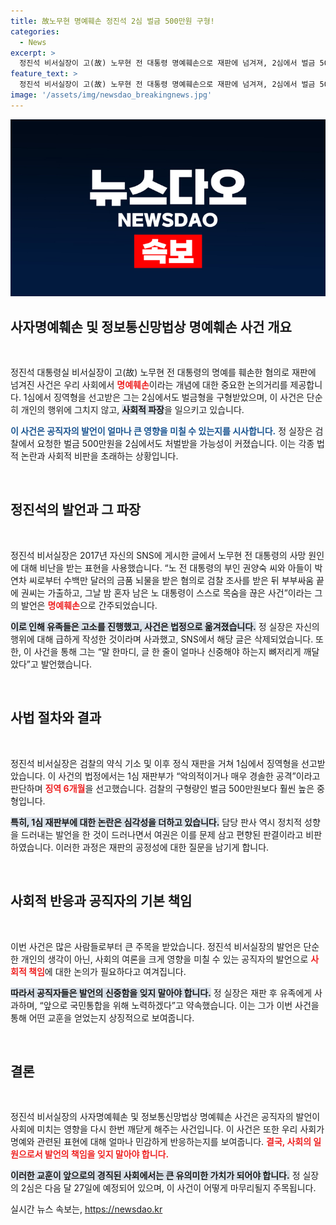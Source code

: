 ```yaml
---
title: 故노무현 명예훼손 정진석 2심 벌금 500만원 구형!
categories:
  - News
excerpt: >
  정진석 비서실장이 고(故) 노무현 전 대통령 명예훼손으로 재판에 넘겨져, 2심에서 벌금 500만원 구형을 받았다. 그는 급하게 쓴 글의 부적절성을 인정하고 사과의 뜻을 전했다. 과연 그의 선처는 이루어질까?
feature_text: >
  정진석 비서실장이 고(故) 노무현 전 대통령 명예훼손으로 재판에 넘겨져, 2심에서 벌금 500만원 구형을 받았다. 그는 급하게 쓴 글의 부적절성을 인정하고 사과의 뜻을 전했다. 과연 그의 선처는 이루어질까?
image: '/assets/img/newsdao_breakingnews.jpg'
---
```


<p><img src="/assets/img/newsdao_breakingnews.jpg" alt="firstkoreanews 속보" /></p>

<h2 data-ke-size="size26">사자명예훼손 및 정보통신망법상 명예훼손 사건 개요</h2>

<p data-ke-size="size16">&nbsp;</p>

<p>정진석 대통령실 비서실장이 고(故) 노무현 전 대통령의 명예를 훼손한 혐의로 재판에 넘겨진 사건은 우리 사회에서 <b><span style="color: #ee2323;">명예훼손</span></b>이라는 개념에 대한 중요한 논의거리를 제공합니다. 1심에서 징역형을 선고받은 그는 2심에서도 벌금형을 구형받았으며, 이 사건은 단순히 개인의 행위에 그치지 않고, <b><span style="background-color: #21538527;">사회적 파장</span></b>을 일으키고 있습니다. </p>

<p><b><span style="color: #1a5490;">이 사건은 공직자의 발언이 얼마나 큰 영향을 미칠 수 있는지를 시사합니다.</span></b> 정 실장은 검찰에서 요청한 벌금 500만원을 2심에서도 처벌받을 가능성이 커졌습니다. 이는 각종 법적 논란과 사회적 비판을 초래하는 상황입니다.</p>

<p data-ke-size="size16">&nbsp;</p>

<h2 data-ke-size="size26">정진석의 발언과 그 파장</h2>

<p data-ke-size="size16">&nbsp;</p>

<p>정진석 비서실장은 2017년 자신의 SNS에 게시한 글에서 노무현 전 대통령의 사망 원인에 대해 비난을 받는 표현을 사용했습니다. “노 전 대통령의 부인 권양숙 씨와 아들이 박연차 씨로부터 수백만 달러의 금품 뇌물을 받은 혐의로 검찰 조사를 받은 뒤 부부싸움 끝에 권씨는 가출하고, 그날 밤 혼자 남은 노 대통령이 스스로 목숨을 끊은 사건”이라는 그의 발언은 <b><span style="color: #ee2323;">명예훼손</span></b>으로 간주되었습니다. </p>

<p><b><span style="background-color: #21538527;">이로 인해 유족들은 고소를 진행했고, 사건은 법정으로 옮겨졌습니다.</span></b> 정 실장은 자신의 행위에 대해 급하게 작성한 것이라며 사과했고, SNS에서 해당 글은 삭제되었습니다. 또한, 이 사건을 통해 그는 “말 한마디, 글 한 줄이 얼마나 신중해야 하는지 뼈저리게 깨달았다”고 발언했습니다.</p>

<p data-ke-size="size16">&nbsp;</p>

<h2 data-ke-size="size26">사법 절차와 결과</h2>

<p data-ke-size="size16">&nbsp;</p>

<p>정진석 비서실장은 검찰의 약식 기소 및 이후 정식 재판을 거쳐 1심에서 징역형을 선고받았습니다. 이 사건의 법정에서는 1심 재판부가 “악의적이거나 매우 경솔한 공격”이라고 판단하며 <b><span style="color: #ee2323;">징역 6개월</span></b>을 선고했습니다. 검찰의 구형량인 벌금 500만원보다 훨씬 높은 중형입니다. </p>

<p><b><span style="background-color: #21538527;">특히, 1심 재판부에 대한 논란은 심각성을 더하고 있습니다.</span></b> 담당 판사 역시 정치적 성향을 드러내는 발언을 한 것이 드러나면서 여권은 이를 문제 삼고 편향된 판결이라고 비판하였습니다. 이러한 과정은 재판의 공정성에 대한 질문을 남기게 합니다.</p>

<p data-ke-size="size16">&nbsp;</p>

<h2 data-ke-size="size26">사회적 반응과 공직자의 기본 책임</h2>

<p data-ke-size="size16">&nbsp;</p>

<p>이번 사건은 많은 사람들로부터 큰 주목을 받았습니다. 정진석 비서실장의 발언은 단순한 개인의 생각이 아닌, 사회의 여론을 크게 영향을 미칠 수 있는 공직자의 발언으로 <b><span style="color: #ee2323;">사회적 책임</span></b>에 대한 논의가 필요하다고 여겨집니다. </p>

<p><b><span style="background-color: #21538527;">따라서 공직자들은 발언의 신중함을 잊지 말아야 합니다.</span></b> 정 실장은 재판 후 유족에게 사과하며, “앞으로 국민통합을 위해 노력하겠다”고 약속했습니다. 이는 그가 이번 사건을 통해 어떤 교훈을 얻었는지 상징적으로 보여줍니다.</p>

<p data-ke-size="size16">&nbsp;</p>

<h2 data-ke-size="size26">결론</h2>

<p data-ke-size="size16">&nbsp;</p>

<p>정진석 비서실장의 사자명예훼손 및 정보통신망법상 명예훼손 사건은 공직자의 발언이 사회에 미치는 영향을 다시 한번 깨닫게 해주는 사건입니다. 이 사건은 또한 우리 사회가 명예와 관련된 표현에 대해 얼마나 민감하게 반응하는지를 보여줍니다. <b><span style="color: #ee2323;">결국, 사회의 일원으로서 발언의 책임을 잊지 말아야 합니다.</span></b> </p>

<p><b><span style="background-color: #21538527;">이러한 교훈이 앞으로의 경직된 사회에서는 큰 유의미한 가치가 되어야 합니다.</span></b> 정 실장의 2심은 다음 달 27일에 예정되어 있으며, 이 사건이 어떻게 마무리될지 주목됩니다.</p>
실시간 뉴스 속보는, <a href="https://newsdao.kr" rel="dofollow">https://newsdao.kr</a>



